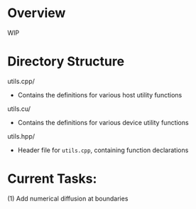 # Overview
WIP

# Directory Structure
utils.cpp/
- Contains the definitions for various host utility functions

utils.cu/
- Contains the definitions for various device utility functions

utils.hpp/
- Header file for `utils.cpp`, containing function declarations

# Current Tasks:
(1) Add numerical diffusion at boundaries
